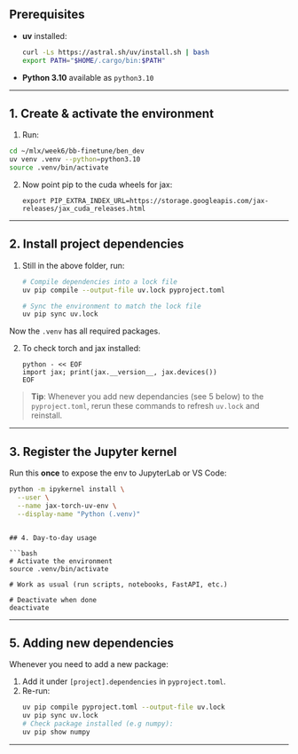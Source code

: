 ## Prerequisites

- **uv** installed:
  ```bash
  curl -Ls https://astral.sh/uv/install.sh | bash
  export PATH="$HOME/.cargo/bin:$PATH"
  ```
- **Python 3.10** available as `python3.10`

---

## 1. Create & activate the environment

1. Run:

```bash
cd ~/mlx/week6/bb-finetune/ben_dev
uv venv .venv --python=python3.10
source .venv/bin/activate
```
2. Now point pip to the cuda wheels for jax:
    ```
    export PIP_EXTRA_INDEX_URL=https://storage.googleapis.com/jax-releases/jax_cuda_releases.html
    ```

---

## 2. Install project dependencies

1. Still in the above folder, run:
   ```bash
   # Compile dependencies into a lock file
   uv pip compile --output-file uv.lock pyproject.toml

   # Sync the environment to match the lock file
   uv pip sync uv.lock
   ```

Now the `.venv` has all required packages.

2. To check torch and jax installed:
    ```
    python - << EOF
    import jax; print(jax.__version__, jax.devices())
    EOF
    ```
> **Tip**: Whenever you add new dependancies (see 5 below) to the `pyproject.toml`, rerun these commands to refresh `uv.lock` and reinstall.

---

## 3. Register the Jupyter kernel

Run this **once** to expose the env to JupyterLab or VS Code:

```bash
python -m ipykernel install \
  --user \
  --name jax-torch-uv-env \
  --display-name "Python (.venv)"
```


```

## 4. Day-to-day usage

```bash
# Activate the environment
source .venv/bin/activate

# Work as usual (run scripts, notebooks, FastAPI, etc.)

# Deactivate when done
deactivate
```

---

## 5. Adding new dependencies

Whenever you need to add a new package:

1. Add it under `[project].dependencies` in `pyproject.toml`.
2. Re-run:
   ```bash
   uv pip compile pyproject.toml --output-file uv.lock
   uv pip sync uv.lock
   # Check package installed (e.g numpy):
   uv pip show numpy
   ```

---